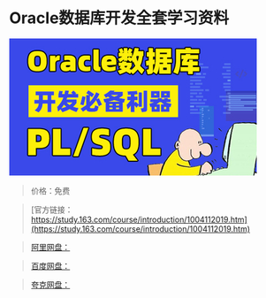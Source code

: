 # Oracle数据库开发全套学习资料

![img](../../../assets/study163/free/038efef50e0c4b698b56da55c9964dbc.jpg)

> 价格：免费

> [官方链接：https://study.163.com/course/introduction/1004112019.htm](https://study.163.com/course/introduction/1004112019.htm)

> [阿里网盘：]()

> [百度网盘：]()

> [夸克网盘：]()
